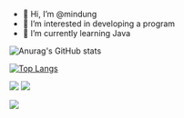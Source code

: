 - 👋 Hi, I’m @mindung
- 👀 I’m interested in developing a program
- 🌱 I’m currently learning Java

![Anurag's GitHub stats](https://github-readme-stats.vercel.app/api?username=mindung&count_private=true&show_icons=true&theme=radical)

[![Top Langs](https://github-readme-stats.vercel.app/api/top-langs/?username=mindung&layout=compact&count_private=true&theme=radical)](https://github.com/anuraghazra/github-readme-stats)




<img src="https://img.shields.io/badge/MySQL-4479A1?style=flat-square&logo=MySQL&logoColor=white"/></a> 
<img src="https://img.shields.io/badge/JAVA-4479A1?tyle=flat-square&logo=JAVA&logoColor=white"/></a> 

<img src="https://img.shields.io/badge/-Microsoft%20Excel%20-%23217346"/>
